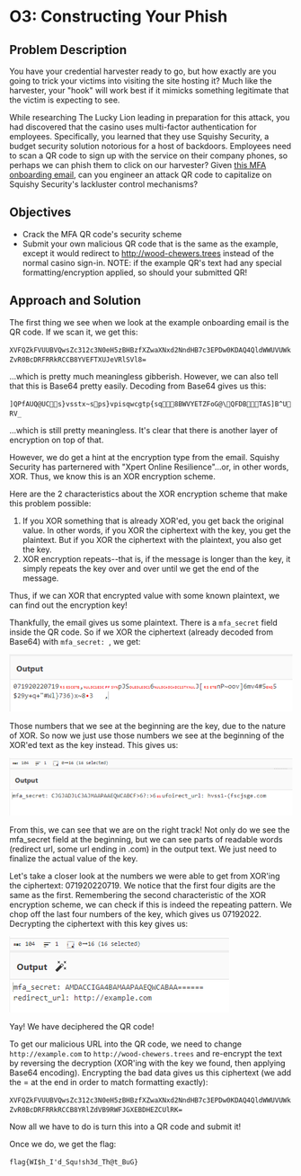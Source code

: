 # O3: Constructing Your Phish

## Problem Description
You have your credential harvester ready to go, but how exactly are you going to trick your victims into visiting the site hosting it? Much like the harvester, your "hook" will work best if it mimicks something legitimate that the victim is expecting to see.

While researching The Lucky Lion leading in preparation for this attack, you had discovered that the casino uses multi-factor authentication for employees. Specifically, you learned that they use Squishy Security, a budget security solution notorious for a host of backdoors. Employees need to scan a QR code to sign up with the service on their company phones, so perhaps we can phish them to click on our harvester? Given [this MFA onboarding email](img/o3-1.png), can you engineer an attack QR code to capitalize on Squishy Security's lackluster control mechanisms?

## Objectives
- Crack the MFA QR code's security scheme
- Submit your own malicious QR code that is the same as the example, except it would redirect to http://wood-chewers.trees instead of the normal casino sign-in. NOTE: if the example QR's text had any special formatting/encryption applied, so should your submitted QR!

## Approach and Solution
The first thing we see when we look at the example onboarding email is the QR code. If we scan it, we get this:

`XVFQZkFVUUBVQwsZc312c3N0eH5zBHBzfXZwaXNxd2NndHB7c3EPDw0KDAQ4QldWWUVUWkZvR0BcDRFRRkRCCB8YVEFTXUJeVRlSVl8=`

...which is pretty much meaningless gibberish. However, we can also tell that this is Base64 pretty easily. Decoding from Base64 gives us this:

`]QPfAUQ@UCs}vsstx~sps}vpisqwcgtp{sq8BWVYETZFoG@\QFDBTAS]B^URV_`

...which is still pretty meaningless. It's clear that there is another layer of encryption on top of that.

However, we do get a hint at the encryption type from the email. Squishy Security has parternered with "Xpert Online Resilience"...or, in other words, XOR. Thus, we know this is an XOR encryption scheme.

Here are the 2 characteristics about the XOR encryption scheme that make this problem possible:
1) If you XOR something that is already XOR'ed, you get back the original value. In other words, if you XOR the ciphertext with the key, you get the plaintext. But if you XOR the ciphertext with the plaintext, you also get the key.
2) XOR encryption repeats--that is, if the message is longer than the key, it simply repeats the key over and over until we get the end of the message.

Thus, if we can XOR that encrypted value with some known plaintext, we can find out the encryption key!

Thankfully, the email gives us some plaintext. There is a `mfa_secret` field inside the QR code. So if we XOR the ciphertext (already decoded from Base64) with `mfa_secret: `, we get:

![mfa_secret as key](img/o3-2.png)

Those numbers that we see at the beginning are the key, due to the nature of XOR. So now we just use those numbers we see at the beginning of the XOR'ed text as the key instead. This gives us:

![numbers as key](img/o3-3.png)

From this, we can see that we are on the right track! Not only do we see the mfa_secret field at the beginning, but we can see parts of readable words (redirect url, some url ending in .com) in the output text. We just need to finalize the actual value of the key.

Let's take a closer look at the numbers we were able to get from XOR'ing the ciphertext: 071920220719. We notice that the first four digits are the same as the first. Remembering the second characteristic of the XOR encryption scheme, we can check if this is indeed the repeating pattern. We chop off the last four numbers of the key, which gives us 07192022. Decrypting the ciphertext with this key gives us:

![key is found!](img/o3-4.png)

Yay! We have deciphered the QR code!

To get our malicious URL into the QR code, we need to change `http://example.com` to `http://wood-chewers.trees` and re-encrypt the text by reversing the decryption (XOR'ing with the key we found, then applying Base64 encoding). Encrypting the bad data gives us this ciphertext (we add the = at the end in order to match formatting exactly):

`XVFQZkFVUUBVQwsZc312c3N0eH5zBHBzfXZwaXNxd2NndHB7c3EPDw0KDAQ4QldWWUVUWkZvR0BcDRFRRkRCCB8YRlZdVB9RWFJGXEBDHEZCUlRK=`

Now all we have to do is turn this into a QR code and submit it!

Once we do, we get the flag:

`flag{WI$h_I'd_Squ!sh3d_Th@t_BuG}`